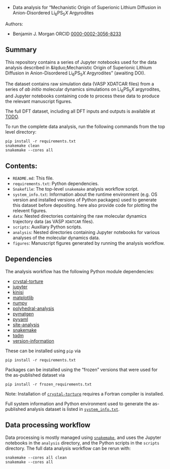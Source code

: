 - Data analysis for &ldquo;Mechanistic Origin of Superionic Lithium Diffusion in Anion-Disordered Li<sub>6</sub>PS<sub>5</sub><i>X</i> Argyrodites

Authors:
- Benjamin J. Morgan ORCID [0000-0002-3056-8233](https://orcid.org/0000-0002-3056-8233)

## Summary

This repository contains a series of Jupyter notebooks used for the data analysis described in &lqduo;Mechanistic Origin of Superionic Lithium Diffusion in Anion-Disordered Li<sub>6</sub>PS<sub>5</sub><i>X</i> Argyrodites&rdquo; (awaiting DOI).

The dataset contains raw simulation data (VASP XDATCAR files) from a series of <i>ab initio</i> molecular dynamics simulations on Li<sub>6</sub>PS<sub>5</sub><i>X</i> argyrodites, and Jupyter notebooks containing code to process these data to produce the relevant manuscript figures.

The full DFT dataset, including all DFT inputs and outputs is available at [TODO]().

To run the complete data analysis, run the following commands from the top level directory:
```
pip install -r requirements.txt
snakemake clean
snakemake --cores all
```

## Contents:
- `README.md`: This file.
- `requirements.txt`: Python dependencies.
- `Snakefile`: The top-level `snakemake` analysis workflow script.
- `system_info.txt`: Information about the runtime environment (e.g. OS version and installed versions of Python packages) used to generate this dataset before depositing.
 here also provide code for plotting the relevent figures.
- `data`: Nested directories containing the raw molecular dynamics trajectory data (as VASP `XDATCAR` files).
- `scripts`: Auxiliary Python scripts.
- `analysis`: Nested directories containing Jupyter notebooks for various analyses of the molecular dynamics data.
- `figures`: Manuscript figures generated by running the analysis workflow.

## Dependencies
The analysis workflow has the following Python module dependencies:
- [crystal-torture](https://pypi.org/project/crystal-torture/)
- [jupyter](https://pypi.org/project/jupyter/)
- [kinisi](https://pypi.org/project/kinisi/)
- [matplotlib](https://pypi.org/project/matplotlib/)
- [numpy](https://pypi.org/project/numpy/)
- [polyhedral-analysis](https://pypi.org/project/polyhedral-analysis/)
- [pymatgen](https://pypi.org/project/pymatgen/)
- [pyyaml](https://pypi.org/project/PyYAML/)
- [site-analysis](https://pypi.org/project/site-analysis/)
- [snakemake](https://pypi.org/project/snakemake/)
- [tqdm](https://pypi.org/project/tqdm/)
- [version-information](https://pypi.org/project/version_information/)

These can be installed using `pip` via
```
pip install -r requirements.txt
```

Packages can be installed using the &ldquo;frozen&rdquo; versions that were used for the as-published dataset via
```
pip install -r frozen_requirements.txt
```

Note: Installation of [`crystal-torture`](https://crystal-torture.readthedocs.io) requires a Fortran compiler is installed.

Full system information and Python environment used to generate the as-published analysis dataset is listed in [`system_info.txt`](system_info.txt).

## Data processing workflow

Data processing is mostly managed using [`snakemake`](https://snakemake.readthedocs.io), and uses the Jupyter notebooks in the `analysis` directory, and the Python scripts in the `scripts` directory. The full data analysis workflow can be rerun with:
```
snakemake --cores all clean
snakemake --cores all
```

